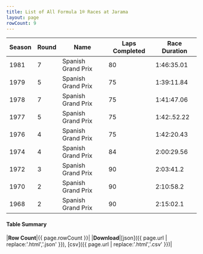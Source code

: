 ```yaml
---
title: List of All Formula 1® Races at Jarama
layout: page
rowCount: 9
---
```


| Season | Round | Name | Laps Completed | Race Duration |
|--|--|--|--|--|
| 1981 | 7 | Spanish Grand Prix | 80 | 1:46:35.01 |
| 1979 | 5 | Spanish Grand Prix | 75 | 1:39:11.84 |
| 1978 | 7 | Spanish Grand Prix | 75 | 1:41:47.06 |
| 1977 | 5 | Spanish Grand Prix | 75 | 1:42:.52.22 |
| 1976 | 4 | Spanish Grand Prix | 75 | 1:42:20.43 |
| 1974 | 4 | Spanish Grand Prix | 84 | 2:00:29.56 |
| 1972 | 3 | Spanish Grand Prix | 90 | 2:03:41.2 |
| 1970 | 2 | Spanish Grand Prix | 90 | 2:10:58.2 |
| 1968 | 2 | Spanish Grand Prix | 90 | 2:15:02.1 |

#### Table Summary

|**Row Count**|{{ page.rowCount }}|
|**Download**|[json]({{ page.url | replace:'.html','.json' }}), [csv]({{ page.url | replace:'.html','.csv' }})|
